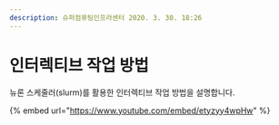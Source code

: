 ```yaml
---
description: 슈퍼컴퓨팅인프라센터 2020. 3. 30. 18:26
---
```


# 인터렉티브 작업 방법

뉴론 스케줄러(slurm)를 활용한 인터렉티브 작업 방법을 설명합니다.

{% embed url="https://www.youtube.com/embed/etyzyy4wpHw" %}

